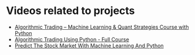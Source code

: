 # Videos related to projects
- [Algorithmic Trading – Machine Learning & Quant Strategies Course with Python](https://youtu.be/9Y3yaoi9rUQ)
- [Algorithmic Trading Using Python - Full Course](https://youtu.be/xfzGZB4HhEE)
- [Predict The Stock Market With Machine Learning And Python](https://www.youtube.com/watch?v=1O_BenficgE)